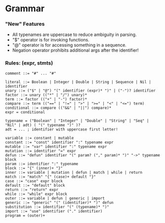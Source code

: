 # Grammar

### "New" Features
 - All typenames are uppercase to reduce ambiguity in parsing.
 - "$" operator is for invoking functions.
 - "@" operator is for accessing something in a sequence.
 - Negation operator prohibits additional args after the identifier!

### Rules: (expr, stmts)
```bnf
comment ::= "#" ... "#"

literal ::= Boolean | Integer | Double | String | Sequence | Nil | identifier
unary ::= ("$" | "@") "(" identifier (expr)* ")" | ("-")? identifier
factor ::= unary (("*" | "/") unary)*
term ::= factor (("+" | "-") factor)*
compare ::= term (("==" | "!=" | ">" | ">=" | "<" | "<=") term)
conditional ::= compare (("&&" | "||") compare)*
expr = conditional

typename = ("Boolean" | "Integer" | "Double" | "String" | "Seq" | "Nil" | adt) ( "(" typename ")" )?
adt = ... ; identifier with uppercase first letter!

variable ::= constant | mutable
constant ::= "const" identifier ":" typename expr
mutable ::= "var" identifier ":" typename expr
mutation ::= identifier "=" expr
defun ::= "defun" identifier "(" param? ("," param)* ")" "->" typename block
param ::= identifier ":" typename
block ::= "{" (inner)+ "}"
inner ::= variable | mutation | defun | match | while | return
match ::= "match" "{" (case)+ default "}"
case ::= "case" expr block
default ::= "default" block
return ::= "return" expr
while ::= "while" expr block
outer ::= variable | defun | generic | import
generic ::= "generic" "(" (identifier)* ")" defun
substitution ::= identifier "(" (typename)* ")"
import ::= "use" identifier ("." identifier)
program = (outer)+
```